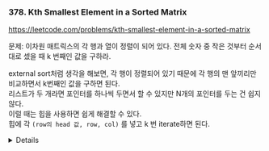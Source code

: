 
### 378. Kth Smallest Element in a Sorted Matrix

https://leetcode.com/problems/kth-smallest-element-in-a-sorted-matrix

문제: 이차원 매트릭스의 각 행과 열이 정렬이 되어 있다. 전체 숫자 중 작은 것부터 순서대로 셌을 때 k 번째인 값을 구하라.

external sort처럼 생각을 해보면, 각 행이 정렬되어 있기 때문에 각 행의 맨 앞끼리만 비교하면서 k번째인 값을 구하면 된다.   
리스트가 두 개라면 포인터를 하나씩 두면서 할 수 있지만 N개의 포인터를 두는 건 쉽지 않다.   
이럴 때는 힙을 사용하면 쉽게 해결할 수 있다.    
힙에 각 `(row의 head 값, row, col)` 를 넣고 k 번 iterate하면 된다.   


<details>

```python
def kthSmallest(self, matrix: List[List[int]], k: int) -> int:
    heap = []
    n = len(matrix)
    for i in range(n):
        heapq.heappush(heap, (matrix[i][0], i, 0))
    
    for _ in range(k):
        ans, _row, _col = heapq.heappop(heap)
        _next_col = _col + 1
        if _next_col >= n:
            continue
        heapq.heappush(heap, (matrix[_row][_next_col], _row, _next_col))
    
    return ans
```

</details>
